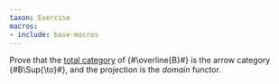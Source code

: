 ```yaml
---
taxon: Exercise
macros:
- include: base-macros
---
```


Prove that the [total category](frct-000A) of {#\overline{B}#} is the
arrow category {#B\Sup{\to}#}, and the projection is the *domain* functor.
